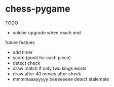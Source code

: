 # chess-pygame

TODO
- soldier upgrade when reach end


future featues
- add timer
- score (ponit for each piece)
- detect check
- draw match if only two kings exists
- draw after 40 moves after check
- mmmmaaayyyyy beeeeeeee detect stalemate